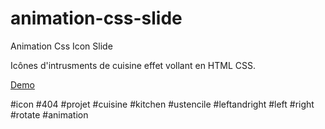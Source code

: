 # animation-css-slide
Animation Css Icon Slide

Icônes d'intrusments de cuisine effet vollant en HTML CSS.

[Demo](https://maximethe.github.io/animation-css-slide/)

#icon #404 #projet #cuisine #kitchen #ustencile #leftandright #left #right #rotate #animation